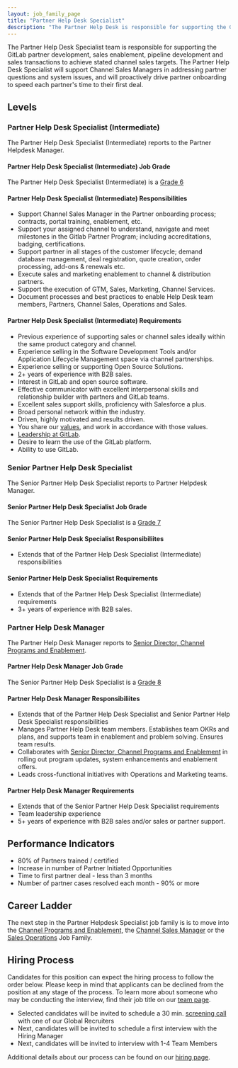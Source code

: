 ```yaml
---
layout: job_family_page
title: "Partner Help Desk Specialist"
description: "The Partner Help Desk is responsible for supporting the GitLab partner development, sales enablement, pipeline development and sales transactions. "
---
```


The Partner Help Desk Specialist team is responsible for supporting the GitLab partner development, sales enablement, pipeline development and sales transactions to achieve stated channel sales targets.  The Partner Help Desk Specialist will support Channel Sales Managers in addressing partner questions and system issues, and will proactively drive partner onboarding to speed each partner's time to their first deal.

## Levels

### Partner Help Desk Specialist (Intermediate)

The Partner Help Desk Specialist (Intermediate) reports to the Partner Helpdesk Manager.

#### Partner Help Desk Specialist (Intermediate) Job Grade

The Partner Help Desk Specialist (Intermediate) is a [Grade 6](/handbook/total-rewards/compensation/compensation-calculator/#gitlab-job-grades)

#### Partner Help Desk Specialist (Intermediate) Responsibilities

* Support Channel Sales Manager in the Partner onboarding process; contracts, portal training, enablement, etc.
* Support your assigned channel to understand, navigate and meet milestones in the Gitlab Partner Program; including accreditations, badging, certifications.
* Support partner in all stages of the customer lifecycle; demand database management, deal registration, quote creation, order processing, add-ons & renewals etc.
* Execute sales and marketing enablement to channel & distribution partners.
* Support the execution of GTM, Sales, Marketing, Channel Services.
* Document processes and best practices to enable Help Desk team members, Partners, Channel Sales, Operations and Sales.

#### Partner Help Desk Specialist (Intermediate) Requirements

* Previous experience of supporting sales or channel sales ideally within the same product category and channel.
* Experience selling in the Software Development Tools and/or Application Lifecycle Management space via channel partnerships.
* Experience selling or supporting Open Source Solutions.
* 2+ years of experience with B2B sales.
* Interest in GitLab and open source software.
* Effective communicator with excellent interpersonal skills and relationship builder with partners and GitLab teams.
* Excellent sales support skills, proficiency with Salesforce a plus.
* Broad personal network within the industry.
* Driven, highly motivated and results driven.
* You share our [values](/handbook/values/), and work in accordance with those values.
* [Leadership at GitLab](/handbook/leadership/).
* Desire to learn the use of the GitLab platform.
* Ability to use GitLab.


### Senior Partner Help Desk Specialist

The Senior Partner Help Desk Specialist reports to Partner Helpdesk Manager.

#### Senior Partner Help Desk Specialist Job Grade

The Senior Partner Help Desk Specialist is a [Grade 7](/handbook/total-rewards/compensation/compensation-calculator/#gitlab-job-grades)

#### Senior Partner Help Desk Specialist Responsibiliites

* Extends that of the Partner Help Desk Specialist (Intermediate) responsibilities

#### Senior Partner Help Desk Specialist Requirements

* Extends that of the Partner Help Desk Specialist (Intermediate) requirements
* 3+ years of experience with B2B sales.


### Partner Help Desk Manager

The Partner Help Desk Manager reports to [Senior Director, Channel Programs and Enablement](/job-families/sales/director-channel-programs-and-enablement/).

#### Partner Help Desk Manager Job Grade

The Senior Partner Help Desk Specialist is a [Grade 8](/handbook/total-rewards/compensation/compensation-calculator/#gitlab-job-grades)

#### Partner Help Desk Manager Responsibiliites

* Extends that of the Partner Help Desk Specialist and Senior Partner Help Desk Specialist responsibilities
* Manages  Partner Help Desk team members.  Establishes team OKRs and plans, and supports team in enablement and problem solving.  Ensures team results.
* Collaborates with [Senior Director, Channel Programs and Enablement](/job-families/sales/director-channel-programs-and-enablement/) in rolling out program updates, system enhancements and enablement offers. 
* Leads cross-functional initiatives with Operations and Marketing teams.

#### Partner Help Desk Manager Requirements

* Extends that of the Senior Partner Help Desk Specialist requirements
* Team leadership experience 
* 5+ years of experience with B2B sales and/or sales or partner support.

## Performance Indicators
* 80% of Partners trained / certified
* Increase in number of Partner Initiated Opportunities
* Time to first partner deal - less than 3 months
* Number of partner cases resolved each month - 90% or more

## Career Ladder

The next step in the Partner Helpdesk Specialist job family is is to move into the [Channel Programs and Enablement](https://about.gitlab.com/job-families/sales/director-channel-programs-and-enablement/), the [Channel Sales Manager](https://about.gitlab.com/job-families/sales/channel-sales-manager/) or the [Sales Operations](https://about.gitlab.com/job-families/sales/sales-operations/) Job Family.

## Hiring Process

Candidates for this position can expect the hiring process to follow the order below. Please keep in mind that applicants can be declined from the position at any stage of the process. To learn more about someone who may be conducting the interview, find their job title on our [team page](/company/team).

- Selected candidates will be invited to schedule a 30 min. [screening call](/handbook/hiring/interviewing/#screening-call) with one of our Global Recruiters
- Next, candidates will be invited to schedule a first interview with the Hiring Manager
- Next, candidates will be invited to interview with 1-4 Team Members

Additional details about our process can be found on our [hiring page](/handbook/hiring).
